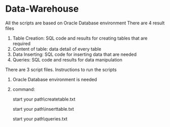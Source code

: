 # Data-Warehouse

All the scripts are based on Oracle Database environment
There are 4 result files
   1. Table Creation: SQL code and results for creating tables that are required
   2. Content of table: data detail of every table
   3. Data Inserting: SQL code for inserting data that are needed
   4. Queries: SQL code and results for data manipulation

There are 3 script files. Instructions to run the scripts
   1. Oracle Database environment is needed
   2. command:
      
      start your path\createtable.txt
      
      start your path\inserttable.txt
      
      start your path\queries.txt

